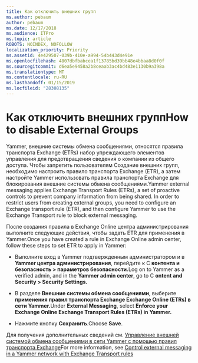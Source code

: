 ```yaml
---
title: Как отключить внешних групп
ms.author: pebaum
author: pebaum
ms.date: 12/17/2018
ms.audience: ITPro
ms.topic: article
ROBOTS: NOINDEX, NOFOLLOW
localization_priority: Priority
ms.assetid: 4e429507-039b-410e-a994-54b443d4e91e
ms.openlocfilehash: 4807dbfbabcea1f13785bd39bb48e4bbaa8d0f0f
ms.sourcegitcommit: d6ea5e9458a2b8ceaab3ac4bd483e1130b9a398a
ms.translationtype: MT
ms.contentlocale: ru-RU
ms.lasthandoff: 01/15/2019
ms.locfileid: "28308135"
---
```

# <a name="how-to-disable-external-groups"></a><span data-ttu-id="294d9-102">Как отключить внешних групп</span><span class="sxs-lookup"><span data-stu-id="294d9-102">How to disable External Groups</span></span>

<span data-ttu-id="294d9-p101">Yammer, внешние системы обмена сообщениями, относятся правила транспорта Exchange (ETRs) набор упреждающего элементов управления для предотвращения сведения о компании из общего доступа. Чтобы запретить пользователям Создание внешних групп, необходимо настроить правило транспорта Exchange (ETR), а затем настройте Yammer использовать правила транспорта Exchange для блокирования внешние системы обмена сообщениями.</span><span class="sxs-lookup"><span data-stu-id="294d9-p101">Yammer external messaging applies Exchange Transport Rules (ETRs), a set of proactive controls to prevent company information from being shared. In order to restrict users from creating external groups, you need to configure an Exchange transport rule (ETR), and then configure Yammer to use the Exchange Transport rule to block external messaging.</span></span> 
  
<span data-ttu-id="294d9-105">После создания правила в Exchange Online центра администрирования выполните следующие действия, чтобы задать ETR для применения в Yammer.</span><span class="sxs-lookup"><span data-stu-id="294d9-105">Once you have created a rule in Exchange Online admin center, follow these steps to set ETR to apply in Yammer:</span></span>
  
- <span data-ttu-id="294d9-106">Выполните вход в Yammer подтвержденным администратором и в **Yammer центра администрирования**, перейдите к C **контента и безопасность \> параметров безопасности.**</span><span class="sxs-lookup"><span data-stu-id="294d9-106">Log on to Yammer as a verified admin, and in the **Yammer admin center**, go to C **ontent and Security \> Security Settings.**</span></span>
    
- <span data-ttu-id="294d9-107">В разделе **Внешние системы обмена сообщениями**, выберите **применения правил транспорта Exchange Exchange Online (ETRs) в сети Yammer.**</span><span class="sxs-lookup"><span data-stu-id="294d9-107">Under **External Messaging**, select **Enforce your Exchange Online Exchange Transport Rules (ETRs) in Yammer.**</span></span>
    
- <span data-ttu-id="294d9-108">Нажмите кнопку **Сохранить**.</span><span class="sxs-lookup"><span data-stu-id="294d9-108">Choose **Save**.</span></span> 
    
<span data-ttu-id="294d9-109">Для получения дополнительных сведений см. [Управление внешней системой обмена сообщениями в сети Yammer с помощью правил транспорта Exchange](https://support.office.com/en-us/article/Control-external-messaging-in-a-Yammer-network-with-Exchange-Transport-Rules-f8fd6403-c8f3-4307-9230-65304d6000d9)</span><span class="sxs-lookup"><span data-stu-id="294d9-109">For more information, see [Control external messaging in a Yammer network with Exchange Transport rules](https://support.office.com/en-us/article/Control-external-messaging-in-a-Yammer-network-with-Exchange-Transport-Rules-f8fd6403-c8f3-4307-9230-65304d6000d9)</span></span>
  

